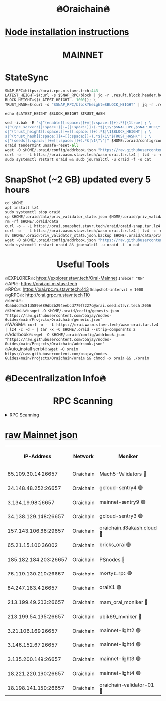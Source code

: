 <h1 align="center"> 🔥Oraichain🔥</h1>

[Node installation instructions](https://github.com/obajay/nodes-Guides/tree/main/Projects/Oraichain)
=
<h1 align="center"> MAINNET</h1>

# StateSync
```python
SNAP_RPC=https://orai.rpc.m.stavr.tech:443
LATEST_HEIGHT=$(curl -s $SNAP_RPC/block | jq -r .result.block.header.height); \
BLOCK_HEIGHT=$((LATEST_HEIGHT - 1000)); \
TRUST_HASH=$(curl -s "$SNAP_RPC/block?height=$BLOCK_HEIGHT" | jq -r .result.block_id.hash)

echo $LATEST_HEIGHT $BLOCK_HEIGHT $TRUST_HASH

sed -i.bak -E "s|^(enable[[:space:]]+=[[:space:]]+).*$|\1true| ; \
s|^(rpc_servers[[:space:]]+=[[:space:]]+).*$|\1\"$SNAP_RPC,$SNAP_RPC\"| ; \
s|^(trust_height[[:space:]]+=[[:space:]]+).*$|\1$BLOCK_HEIGHT| ; \
s|^(trust_hash[[:space:]]+=[[:space:]]+).*$|\1\"$TRUST_HASH\"| ; \
s|^(seeds[[:space:]]+=[[:space:]]+).*$|\1\"\"|" $HOME/.oraid/config/config.toml
oraid tendermint unsafe-reset-all
wget -O $HOME/.oraid/config/addrbook.json "https://raw.githubusercontent.com/obajay/nodes-Guides/main/Projects/Oraichain/addrbook.json"
curl -o - -L https://orai.wasm.stavr.tech/wasm-orai.tar.lz4 | lz4 -c -d - | tar -x -C $HOME/.oraid --strip-components 2
sudo systemctl restart oraid && sudo journalctl -u oraid -f -o cat
```
# SnapShot (~2 GB) updated every 5 hours
```python
cd $HOME
apt install lz4
sudo systemctl stop oraid
cp $HOME/.oraid/data/priv_validator_state.json $HOME/.oraid/priv_validator_state.json.backup
rm -rf $HOME/.oraid/data
curl -o - -L https://orai.snapshot.stavr.tech/oraid/oraid-snap.tar.lz4 | lz4 -c -d - | tar -x -C $HOME/.oraid --strip-components 2
curl -o - -L https://orai.wasm.stavr.tech/wasm-orai.tar.lz4 | lz4 -c -d - | tar -x -C $HOME/.oraid --strip-components 2
mv $HOME/.oraid/priv_validator_state.json.backup $HOME/.oraid/data/priv_validator_state.json
wget -O $HOME/.oraid/config/addrbook.json "https://raw.githubusercontent.com/obajay/nodes-Guides/main/Projects/Oraichain/addrbook.json"
sudo systemctl restart oraid && journalctl -u oraid -f -o cat
```

 <h1 align="center"> Useful Tools</h1>

🔥EXPLORER🔥:     https://explorer.stavr.tech/Orai-Mainnet        `Indexer "ON"` \
🔥API🔥:          https://orai.api.m.stavr.tech \
🔥RPC🔥:          https://orai.rpc.m.stavr.tech:443              `Snapshot-interval = 1000` \
🔥gRPC🔥:         http://orai.grpc.m.stavr.tech:110 \
🔥seed🔥:      `4babdcd4c81d589e789db3b294eebcd779f2227c@orai.seed.stavr.tech:2056` \
🔥Genesis🔥:   `wget -O $HOME/.oraid/config/genesis.json "https://raw.githubusercontent.com/obajay/nodes-Guides/main/Projects/Oraichain/genesis.json"` \
🔥WASM🔥:      `curl -o - -L https://orai.wasm.stavr.tech/wasm-orai.tar.lz4 | lz4 -c -d - | tar -x -C $HOME/.oraid --strip-components 2` \
🔥Addrbook🔥:  `wget -O $HOME/.oraid/config/addrbook.json "https://raw.githubusercontent.com/obajay/nodes-Guides/main/Projects/Oraichain/addrbook.json"` \
🔥Auto_install script🔥:`wget -O oraim https://raw.githubusercontent.com/obajay/nodes-Guides/main/Projects/Oraichain/oraim && chmod +x oraim && ./oraim`

🔥[Decentralization Info](https://github.com/obajay/StateSync-snapshots/tree/main/Projects/Oraichain/Decentralization)🔥
=
<h1 align="center"> RPC Scanning</h1>

<details>
<summary>RPC Scanning</summary>

<h2 align="center"> We scan nodes in real time every 4 hours. And we provide the final result of RPC endpoints.
We cannot influence the operation of these nodes in any way. </h2>


```python
If Voting Power is higher than 0 --> then the Node is a validator of the network and may be subject to attack and be a potential threat to the chain.
```
```python
We marked such validators with a red symbol
```

</details>

[raw Mainnet json](https://rpc-check.oraim.stavr.tech/oraim/rpc-oraim-result.json)
=


<table><tr><th>IP-Address</th><th>Network</th><th>Moniker</th><th>Latest Block Height</th><th>Earliest Block Height</th><th>Catching Up</th><th>Tx Index</th><th>Voting Power</th><th>Scan Time</th></tr><tr><td>65.109.30.14:26657</td><td>Oraichain</td><td>Mach5-Validators 🔴</td><td>16745114</td><td>0</td><td>False</td><td>off</td><td>212</td><td>2024-03-22T15:05:08.736980391UTC</td></tr><tr><td>34.148.48.252:26657</td><td>Oraichain</td><td>gcloud-sentry4 🟢</td><td>16744892</td><td>1</td><td>False</td><td>on</td><td>0</td><td>2024-03-22T15:00:29.542194747UTC</td></tr><tr><td>3.134.19.98:26657</td><td>Oraichain</td><td>mainnet-sentry9 🟢</td><td>16744957</td><td>1</td><td>False</td><td>on</td><td>0</td><td>2024-03-22T15:01:50.756575674UTC</td></tr><tr><td>34.138.129.148:26657</td><td>Oraichain</td><td>gcloud-sentry3 🟢</td><td>16745022</td><td>1</td><td>False</td><td>on</td><td>0</td><td>2024-03-22T15:03:14.804854224UTC</td></tr><tr><td>157.143.106.66:29657</td><td>Oraichain</td><td>oraichain.d3akash.cloud 🔴</td><td>16744928</td><td>15047495</td><td>False</td><td>on</td><td>218</td><td>2024-03-22T15:01:13.502439870UTC</td></tr><tr><td>65.21.15.100:36002</td><td>Oraichain</td><td>bricks_orai 🟢</td><td>16745132</td><td>15848470</td><td>False</td><td>on</td><td>0</td><td>2024-03-22T15:05:32.235771319UTC</td></tr><tr><td>185.182.184.203:26657</td><td>Oraichain</td><td>PSnodes 🔴</td><td>16744875</td><td>15946937</td><td>False</td><td>off</td><td>29</td><td>2024-03-22T15:00:07.917969451UTC</td></tr><tr><td>75.119.130.219:26657</td><td>Oraichain</td><td>mortys_rpc 🟢</td><td>16745069</td><td>15960001</td><td>False</td><td>on</td><td>0</td><td>2024-03-22T15:04:10.266809734UTC</td></tr><tr><td>84.247.183.4:26657</td><td>Oraichain</td><td>oraiX1 🟢</td><td>16745054</td><td>16177601</td><td>False</td><td>on</td><td>0</td><td>2024-03-22T15:06:22.840228066UTC</td></tr><tr><td>213.199.49.203:26657</td><td>Oraichain</td><td>mam_orai_moniker 🔴</td><td>16744945</td><td>16268001</td><td>False</td><td>on</td><td>8</td><td>2024-03-22T15:01:37.670676832UTC</td></tr><tr><td>213.199.54.195:26657</td><td>Oraichain</td><td>ubik69_moniker 🔴</td><td>16744882</td><td>16400001</td><td>False</td><td>on</td><td>1830</td><td>2024-03-22T15:00:18.688472801UTC</td></tr><tr><td>3.21.106.169:26657</td><td>Oraichain</td><td>mainnet-light2 🟢</td><td>16744941</td><td>16436001</td><td>False</td><td>on</td><td>0</td><td>2024-03-22T15:01:33.270677660UTC</td></tr><tr><td>3.146.152.67:26657</td><td>Oraichain</td><td>mainnet-light4 🟢</td><td>16744967</td><td>16436001</td><td>False</td><td>on</td><td>0</td><td>2024-03-22T15:02:02.137242428UTC</td></tr><tr><td>3.135.200.149:26657</td><td>Oraichain</td><td>mainnet-light3 🟢</td><td>16744995</td><td>16436001</td><td>False</td><td>on</td><td>0</td><td>2024-03-22T15:02:40.473904028UTC</td></tr><tr><td>18.221.220.160:26657</td><td>Oraichain</td><td>mainnet-light4 🟢</td><td>16745007</td><td>16588001</td><td>False</td><td>on</td><td>0</td><td>2024-03-22T15:02:53.379144928UTC</td></tr><tr><td>18.198.141.150:26657</td><td>Oraichain</td><td>oraichain-validator-01 🔴</td><td>16745128</td><td>16650390</td><td>False</td><td>on</td><td>32570</td><td>2024-03-22T15:05:23.670803019UTC</td></tr></table>

